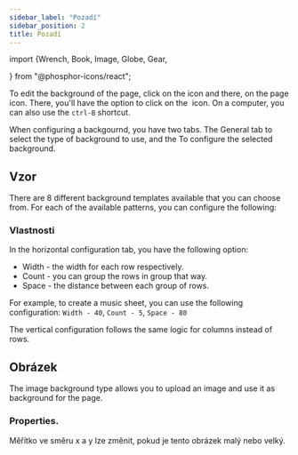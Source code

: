 ```yaml
---
sidebar_label: "Pozadí"
sidebar_position: 2
title: Pozadí
---
```


import {Wrench, Book, Image, Globe, Gear,

} from "@phosphor-icons/react";

To edit the background of the page, click on the <Wrench/> icon and there, on the <Book/> page icon. There, you'll have the option to click on the <Image/> icon. On a computer, you can also use the `ctrl-B` shortcut.

When configuring a backgournd, you have two tabs. The <Globe/> General tab to select the type of background to use, and the <Gear/> To configure the selected background.

## <Globe/> Vzor

There are 8 different background templates available that you can choose from. For each of the available patterns, you can configure the following:


### <Gear/> Vlastnosti

In the horizontal configuration tab, you have the following option:

- Width - the width for each row respectively.
- Count - you can group the rows in group that way.
- Space - the distance between each group of rows.

For example, to create a music sheet, you can use the following configuration: `Width - 40`, `Count - 5`, `Space - 80`

The vertical configuration follows the same logic for columns instead of rows.

## <Globe/> Obrázek

The image background type allows you to upload an image and use it as background for the page.

### <Gear/> Properties.

Měřítko ve směru x a y lze změnit, pokud je tento obrázek malý nebo velký.
